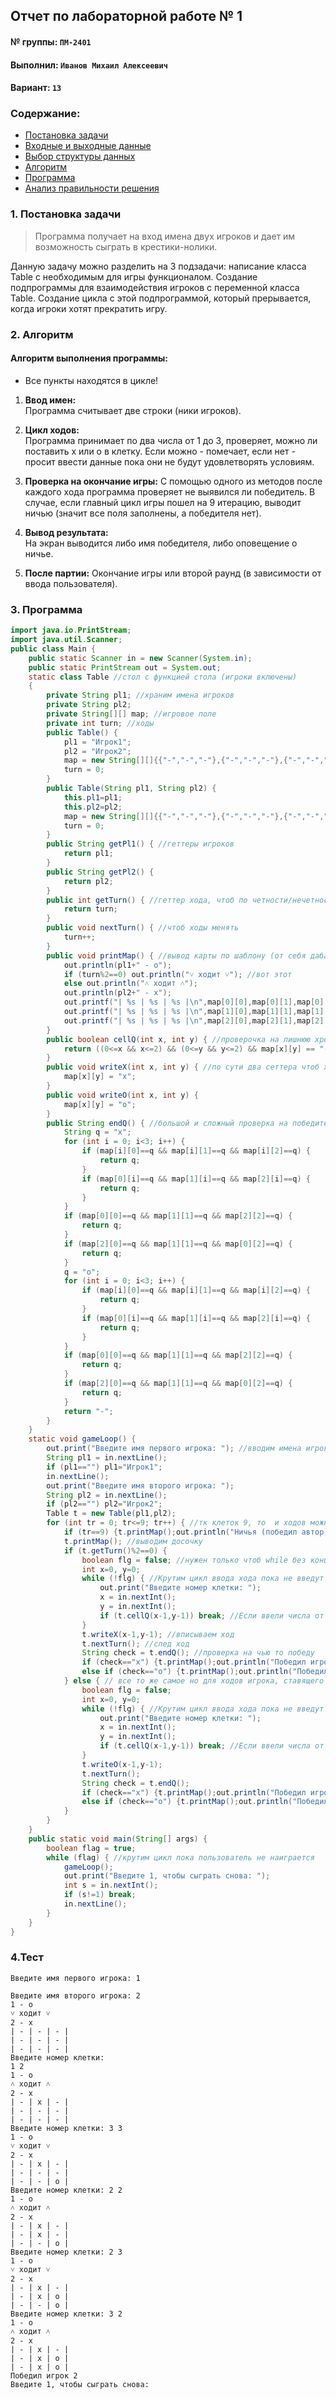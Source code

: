 ## Отчет по лабораторной работе № 1

#### № группы: `ПМ-2401`

#### Выполнил: `Иванов Михаил Алексеевич`

#### Вариант: `13`

### Cодержание:

- [Постановка задачи](#1-постановка-задачи)
- [Входные и выходные данные](#2-входные-и-выходные-данные)
- [Выбор структуры данных](#3-выбор-структуры-данных)
- [Алгоритм](#4-алгоритм)
- [Программа](#5-программа)
- [Анализ правильности решения](#6-анализ-правильности-решения)

### 1. Постановка задачи

> Программа получает на вход имена двух игроков и дает им возможность сыграть в крестики-нолики.

Данную задачу можно разделить на 3 подзадачи: написание класса Table с необходимым для игры функционалом. Создание подпрограммы для взаимодействия игроков с переменной класса Table. Создание цикла с этой подпрограммой, который прерывается, когда игроки хотят прекратить игру.

### 2. Алгоритм

#### Алгоритм выполнения программы:

- Все пункты находятся в цикле!
1. **Ввод имен:**  
   Программа считывает две строки (ники игроков).

2. **Цикл ходов:**  
   Программа принимает по два числа от 1 до 3, проверяет, можно ли поставить х или о в клетку. Если можно - помечает, если нет - просит ввести данные пока они не будут удовлетворять условиям.

3. **Проверка на окончание игры:**
    С помощью одного из методов после каждого хода программа проверяет не выявился ли победитель. В случае, если главный цикл игры пошел на 9 итерацию, выводит ничью (значит все поля заполнены, а победителя нет).

4. **Вывод результата:**  
   На экран выводится либо имя победителя, либо оповещение о ничье.
5. **После партии:**
   Окончание игры или второй раунд (в зависимости от ввода пользователя).

### 3. Программа

```java
import java.io.PrintStream;
import java.util.Scanner;
public class Main {
    public static Scanner in = new Scanner(System.in);
    public static PrintStream out = System.out;
    static class Table //стол с функцией стола (игроки включены)
    {
        private String pl1; //храним имена игроков
        private String pl2;
        private String[][] map; //игровое поле
        private int turn; //ходы
        public Table() {
            pl1 = "Игрок1";
            pl2 = "Игрок2";
            map = new String[][]{{"-","-","-"},{"-","-","-"},{"-","-","-"}};
            turn = 0;
        }
        public Table(String pl1, String pl2) {
            this.pl1=pl1;
            this.pl2=pl2;
            map = new String[][]{{"-","-","-"},{"-","-","-"},{"-","-","-"}};
            turn = 0;
        }
        public String getPl1() { //геттеры игроков
            return pl1;
        }
        public String getPl2() {
            return pl2;
        }
        public int getTurn() { //геттер хода, чтоб по четности/нечетности узнавать чей ход
            return turn;
        }
        public void nextTurn() { //чтоб ходы менять
            turn++;
        }
        public void printMap() { //вывод карты по шаблону (от себя дабавил указатель того, чей ход)
            out.println(pl1+" - o");
            if (turn%2==0) out.println("˅ ходит ˅"); //вот этот
            else out.println("˄ ходит ˄");
            out.println(pl2+" - x");
            out.printf("| %s | %s | %s |\n",map[0][0],map[0][1],map[0][2]);
            out.printf("| %s | %s | %s |\n",map[1][0],map[1][1],map[1][2]);
            out.printf("| %s | %s | %s |\n",map[2][0],map[2][1],map[2][2]);
        }
        public boolean cellQ(int x, int y) { //проверочка на лишнюю хромосому у пользователя (чтоб циферки нормальные вводил)
            return ((0<=x && x<=2) && (0<=y && y<=2) && map[x][y] == "-");
        }
        public void writeX(int x, int y) { //по сути два сеттера чтоб ходы на доске писать
            map[x][y] = "x";
        }
        public void writeO(int x, int y) {
            map[x][y] = "o";
        }
        public String endQ() { //большой и сложный проверка на победителя (проверка на ничью идет в основной программе)
            String q = "x";
            for (int i = 0; i<3; i++) {
                if (map[i][0]==q && map[i][1]==q && map[i][2]==q) {
                    return q;
                }
                if (map[0][i]==q && map[1][i]==q && map[2][i]==q) {
                    return q;
                }
            }
            if (map[0][0]==q && map[1][1]==q && map[2][2]==q) {
                return q;
            }
            if (map[2][0]==q && map[1][1]==q && map[0][2]==q) {
                return q;
            }
            q = "o";
            for (int i = 0; i<3; i++) {
                if (map[i][0]==q && map[i][1]==q && map[i][2]==q) {
                    return q;
                }
                if (map[0][i]==q && map[1][i]==q && map[2][i]==q) {
                    return q;
                }
            }
            if (map[0][0]==q && map[1][1]==q && map[2][2]==q) {
                return q;
            }
            if (map[2][0]==q && map[1][1]==q && map[0][2]==q) {
                return q;
            }
            return "-";
        }
    }
    static void gameLoop() {
        out.print("Введите имя первого игрока: "); //вводим имена игроков, если поля пустые то называем их насильно
        String pl1 = in.nextLine();
        if (pl1=="") pl1="Игрок1";
        in.nextLine();
        out.print("Введите имя второго игрока: ");
        String pl2 = in.nextLine();
        if (pl2=="") pl2="Игрок2";
        Table t = new Table(pl1,pl2);
        for (int tr = 0; tr<=9; tr++) { //тк клеток 9, то  и ходов можно сделать 9 (i от 0 до 8)
            if (tr==9) {t.printMap();out.println("Ничья (победил автор)");break;} //если доигрались до заполненной доски без победителя то ничья
            t.printMap(); //выводим досочку
            if (t.getTurn()%2==0) {
                boolean flg = false; //нужен только чтоб while без конца гонять
                int x=0, y=0;
                while (!flg) { //Крутим цикл ввода хода пока не введут что то вменяемое (см. условия в cellQ)
                    out.print("Введите номер клетки: ");
                    x = in.nextInt();
                    y = in.nextInt();
                    if (t.cellQ(x-1,y-1)) break; //Если ввели числа от 1 до 3 и эта клетка не занята, то цикл прерываем
                }
                t.writeX(x-1,y-1); //вписываем ход
                t.nextTurn(); //след ход
                String check = t.endQ(); //проверка на чью то победу
                if (check=="x") {t.printMap();out.println("Победил игрок " + t.getPl2());break;}
                else if (check=="o") {t.printMap();out.println("Победил игрок " + t.getPl1());break;}
            } else { // все то же самое но для ходов игрока, ставящего нолики
                boolean flg = false;
                int x=0, y=0;
                while (!flg) { //Крутим цикл ввода хода пока не введут что то вменяемое (см. условия в cellQ)
                    out.print("Введите номер клетки: ");
                    x = in.nextInt();
                    y = in.nextInt();
                    if (t.cellQ(x-1,y-1)) break; //Если ввели числа от 1 до 3 и эта клетка не занята, то цикл прерываем
                }
                t.writeO(x-1,y-1);
                t.nextTurn();
                String check = t.endQ();
                if (check=="x") {t.printMap();out.println("Победил игрок " + t.getPl2());break;}
                else if (check=="o") {t.printMap();out.println("Победил игрок " + t.getPl1());break;}
            }
        }
    }
    public static void main(String[] args) {
        boolean flag = true;
        while (flag) { //крутим цикл пока пользователь не наиграется
            gameLoop();
            out.print("Введите 1, чтобы сыграть снова: ");
            int s = in.nextInt();
            if (s!=1) break;
            in.nextLine();
        }
    }
}
```
### 4.Тест
```
Введите имя первого игрока: 1

Введите имя второго игрока: 2
1 - o
˅ ходит ˅
2 - x
| - | - | - |
| - | - | - |
| - | - | - |
Введите номер клетки: 
1 2
1 - o
˄ ходит ˄
2 - x
| - | x | - |
| - | - | - |
| - | - | - |
Введите номер клетки: 3 3
1 - o
˅ ходит ˅
2 - x
| - | x | - |
| - | - | - |
| - | - | o |
Введите номер клетки: 2 2
1 - o
˄ ходит ˄
2 - x
| - | x | - |
| - | x | - |
| - | - | o |
Введите номер клетки: 2 3
1 - o
˅ ходит ˅
2 - x
| - | x | - |
| - | x | o |
| - | - | o |
Введите номер клетки: 3 2
1 - o
˄ ходит ˄
2 - x
| - | x | - |
| - | x | o |
| - | x | o |
Победил игрок 2
Введите 1, чтобы сыграть снова: 
```
